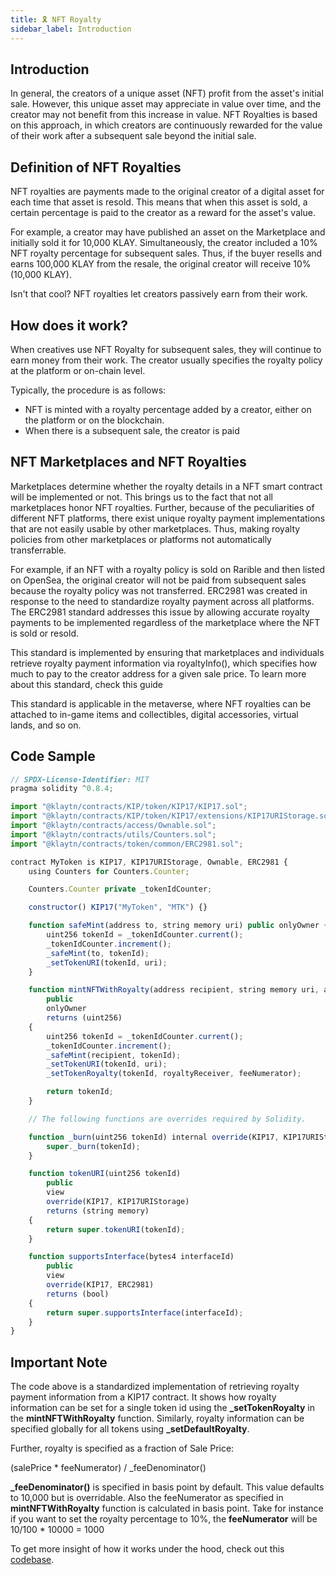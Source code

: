 ```yaml
---
title: 🎗 NFT Royalty
sidebar_label: Introduction
---
```


## Introduction <a id="Introduction"></a>

In general, the creators of a unique asset (NFT) profit from the asset's initial sale. However, this unique asset may appreciate in value over time, and the creator may not benefit from this increase in value. NFT Royalties is based on this approach, in which creators are continuously rewarded for the value of their work after a subsequent sale beyond the initial sale.

## Definition of NFT Royalties <a id="Definition of NFT Royalties"></a>
NFT royalties are payments made to the original creator of a digital asset for each time that asset is resold. This means that when this asset is sold, a certain percentage is paid to the creator as a reward for the asset's value.

For example, a creator may have published an asset on the Marketplace and initially sold it for 10,000 KLAY. Simultaneously, the creator included a 10% NFT royalty percentage for subsequent sales. Thus, if the buyer resells and earns 100,000 KLAY from the resale, the original creator will receive 10% (10,000 KLAY).

Isn't that cool? NFT royalties let creators passively earn from their work.

## How does it work? <a id="How does it work"></a>
When creatives use NFT Royalty for subsequent sales, they will continue to earn money from their work. The creator usually specifies the royalty policy at the platform or on-chain level.

Typically, the procedure is as follows:
* NFT is minted with a royalty percentage added by a creator, either on the platform or on the blockchain.
* When there is a subsequent sale, the creator is paid

## NFT Marketplaces and NFT Royalties <a id="NFT Marketplaces and NFT Royalties"></a>
Marketplaces determine whether the royalty details in a NFT smart contract will be implemented or not. This brings us to the fact that not all marketplaces honor NFT royalties. Further, because of the peculiarities of different NFT platforms, there exist unique royalty payment implementations that are not easily usable by other marketplaces. Thus, making royalty policies from other marketplaces or platforms not automatically transferrable.

For example, if an NFT with a royalty policy is sold on Rarible and then listed on OpenSea, the original creator will not be paid from subsequent sales because the royalty policy was not transferred. ERC2981 was created in response to the need to standardize royalty payment across all platforms. The ERC2981 standard addresses this issue by allowing accurate royalty payments to be implemented regardless of the marketplace where the NFT is sold or resold.

This standard is implemented by ensuring that marketplaces and individuals retrieve royalty payment information via royaltyInfo(), which specifies how much to pay to the creator address for a given sale price. To learn more about this standard, check this guide


This standard is applicable in the metaverse, where NFT royalties can be attached to in-game items and collectibles, digital accessories, virtual lands, and so on.

## Code Sample <a id="Code Sample"></a>

```javascript
// SPDX-License-Identifier: MIT
pragma solidity ^0.8.4;

import "@klaytn/contracts/KIP/token/KIP17/KIP17.sol";
import "@klaytn/contracts/KIP/token/KIP17/extensions/KIP17URIStorage.sol";
import "@klaytn/contracts/access/Ownable.sol";
import "@klaytn/contracts/utils/Counters.sol";
import "@klaytn/contracts/token/common/ERC2981.sol";

contract MyToken is KIP17, KIP17URIStorage, Ownable, ERC2981 {
    using Counters for Counters.Counter;

    Counters.Counter private _tokenIdCounter;

    constructor() KIP17("MyToken", "MTK") {}

    function safeMint(address to, string memory uri) public onlyOwner {
        uint256 tokenId = _tokenIdCounter.current();
        _tokenIdCounter.increment();
        _safeMint(to, tokenId);
        _setTokenURI(tokenId, uri);
    }

    function mintNFTWithRoyalty(address recipient, string memory uri, address royaltyReceiver, uint96 feeNumerator) 
        public 
        onlyOwner 
        returns (uint256) 
    {
        uint256 tokenId = _tokenIdCounter.current();
        _tokenIdCounter.increment();
        _safeMint(recipient, tokenId);
        _setTokenURI(tokenId, uri);
        _setTokenRoyalty(tokenId, royaltyReceiver, feeNumerator);

        return tokenId;
    }

    // The following functions are overrides required by Solidity.

    function _burn(uint256 tokenId) internal override(KIP17, KIP17URIStorage) {
        super._burn(tokenId);
    }

    function tokenURI(uint256 tokenId)
        public
        view
        override(KIP17, KIP17URIStorage)
        returns (string memory)
    {
        return super.tokenURI(tokenId);
    }

    function supportsInterface(bytes4 interfaceId)
        public
        view
        override(KIP17, ERC2981)
        returns (bool)
    {
        return super.supportsInterface(interfaceId);
    }
}

```

## Important Note <a id="Important Note"></a>

The code above is a standardized implementation of retrieving royalty payment information from a KIP17 contract. It shows how royalty information can be set for a single token id using the **_setTokenRoyalty** in the **mintNFTWithRoyalty** function. Similarly, royalty information can be specified globally for all tokens using **_setDefaultRoyalty**.

Further, royalty is specified as a fraction of Sale Price:

(salePrice * feeNumerator) / _feeDenominator()

**_feeDenominator()** is specified in basis point by default. This value defaults to 10,000 but is overridable. Also the feeNumerator as specified in **mintNFTWithRoyalty** function is calculated in basis point.  Take for instance if you want to set the royalty percentage to 10%, the **feeNumerator** will be 10/100 * 10000 = 1000

To get more insight of  how it works under the hood, check out this [codebase](https://github.com/klaytn/klaytn-contracts/blob/master/contracts/token/common/ERC2981.sol).







